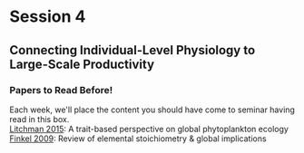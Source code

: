 # Session 4
## Connecting Individual-Level Physiology to Large-Scale Productivity

<div class="panel panel-primary">
  <div class="panel-heading">
    <h3 class="panel-title">Papers to Read Before!</h3>
  </div>
  <div class="panel-body">
      Each week, we'll place the content you should have come to seminar having read in this box.<br>
      <a href="https://2021-phyto-phys.readthedocs.io/en/latest/_static/litchman2015.pdf">Litchman 2015</a>: A trait-based perspective on global phytoplankton ecology<br>
      <a href="https://2021-phyto-phys.readthedocs.io/en/latest/_static/finkel2009.pdf">Finkel 2009</a>: Review of elemental stoichiometry & global implications
  </div>
</div>
